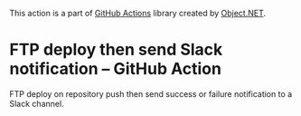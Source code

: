 This action is a part of [GitHub Actions](https://github.com/objectdotnet/github-actions) library created by [Object.NET](https://object.net/).

# FTP deploy then send Slack notification – GitHub Action

FTP deploy on repository push then send success or failure notification to a Slack channel.
